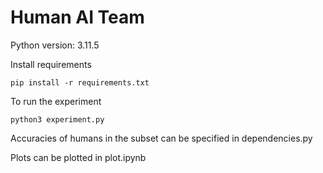 # Human AI Team

Python version: 3.11.5

Install requirements
```
pip install -r requirements.txt
```

To run the experiment
```
python3 experiment.py
```

Accuracies of humans in the subset can be specified in dependencies.py

Plots can be plotted in plot.ipynb